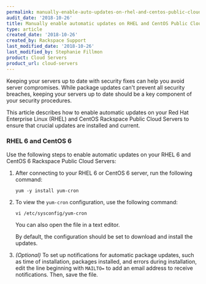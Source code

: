 ```yaml
---
permalink: manually-enable-auto-updates-on-rhel-and-centos-public-cloud-servers/
audit_date: '2018-10-26'
title: Manually enable automatic updates on RHEL and CentOS Public Cloud Servers
type: article
created_date: '2018-10-26'
created_by: Rackspace Support
last_modified_date: '2018-10-26'
last_modified_by: Stephanie Fillmon
product: Cloud Servers
product_url: cloud-servers
---
```


Keeping your servers up to date with security fixes can help you avoid server
compromises. While package updates can't prevent all security breaches,
keeping your servers up to date should be a key component of your security
procedures.

This article describes how to enable automatic updates on your Red Hat
Enterprise Linux (RHEL) and CentOS Rackspace Public Cloud Servers to ensure that
crucial updates are installed and current.

### RHEL 6 and CentOS 6

Use the following steps to enable automatic updates on your
RHEL 6 and CentOS 6 Rackspace Public Cloud Servers:

1. After connecting to your RHEL 6 or CentOS 6 server, run the following
   command:

       yum -y install yum-cron

2. To view the `yum-cron` configuration, use the following command:

       vi /etc/sysconfig/yum-cron

   You can also open the file in a text editor.

   By default, the configuration should be set to download and install the
   updates.

3. *(Optional)* To set up notifications for automatic package updates, such
   as time of installation, packages installed, and errors during
   installation, edit the line beginning with `MAILTO=` to add an email
   address to receive notifications. Then, save the file.

   
